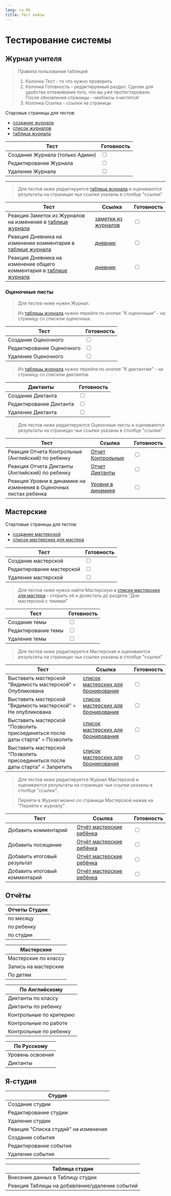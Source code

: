 ```yaml
---
lang: ru_RU
title: Тест кейсы
---
```

#  Тестирование системы

## Журнал учителя

>Правила пользования таблицей:
>1. Колонка Тест - то что нужно проверить
>2. Колонка Готовность - редактируемый раздел. Сделан для удобства отлеживания того, что вы уже протестировали. После обновления страницы - чекбоксы очистятся!
>3. Колонка Ссылка - ссылки на страницы 

Старовые страницы для тестов:
- [создание журнала](https://new-school.geekbase.ru/teacher-journal/create)
- [список журналов](https://new-school.geekbase.ru/subjects-journals)
- [таблица журнала](https://new-school.geekbase.ru/teacher-journal/table)

| Тест     | Готовность |
|----------|  ---------- |
| Создание Журнала (только Админ) |   <input type="checkbox" /> | 
| Редактирование Журнала   |  <input type="checkbox" /> | 
| Удаление Журнала  |   <input type="checkbox" /> | 

---

>Для тестов ниже редактируется [таблица журнала](https://new-school.geekbase.ru/teacher-journal/table) и оцениваются результаты на страницах чьи ссылки указаны в столбце "ссылки"

| Тест     | Ссылка | Готовность |
|----------|  ----------| ----------|
| Реакция Заметок из Журналов на изменения в  [таблице журнала](https://new-school.geekbase.ru/teacher-journal/table) | [заметки из журналов](https://new-school.geekbase.ru/journals-comments/list) | <input type="checkbox" /> | 
| Реакция Дневника на изменение комментария в  [таблице журнала](https://new-school.geekbase.ru/teacher-journal/table)   | [дневник](https://new-school.geekbase.ru/diary) |<input type="checkbox" /> | 
| Реакция Дневника на изменение общего комментария в  [таблице журнала](https://new-school.geekbase.ru/teacher-journal/table)    | [дневник](https://new-school.geekbase.ru/diary) | <input type="checkbox" /> | 


### Оценочные листы

>Для тестов ниже нужен Журнал.

>Из [таблицы журнала](https://new-school.geekbase.ru/teacher-journal/table) нужно перейти по кнопке "К оценочным" - на страницу со списком оценочных.

| Тест |  Готовность |
|----------|----------|
| Создание Оценочного    |  <input type="checkbox" /> | 
| Редактирование Оценочного   |  <input type="checkbox" /> | 
| Удаление Оценочного   |  <input type="checkbox" /> | 

>Из [таблицы журнала](https://new-school.geekbase.ru/teacher-journal/table) нужно перейти по кнопке "К диктантам" - на страницу со списком диктантов.

| Диктанты |  Готовность |
|----------|----------|
| Создание Диктанта    |  <input type="checkbox" /> | 
| Редактирование Диктанта   |  <input type="checkbox" /> | 
| Удаление Диктанта   |  <input type="checkbox" /> | 

>Для тестов ниже редактируются Оценочные листы и оцениваются результаты на страницах чьи ссылки указаны в столбце "ссылки"

| Тест     | Ссылка | Готовность |
|----------|  ---------- | ----------|
| Реакция Отчета Контрольные (Английский) по ребенку   |[Отчет Контрольные](https://new-school.geekbase.ru/english-report)  | <input type="checkbox" /> | 
| Реакция Отчета Диктанты (Английский) по ребенку   | [Отчет Диктанты](https://new-school.geekbase.ru/english-dictations) |<input type="checkbox" /> | 
| Реакция Уровни в динамике на изменения в Оценочных листах ребенка | [Уровни в динамике](https://new-school.geekbase.ru/metrics_by_subject?filterByChildId=332)| <input type="checkbox" /> | 


## Мастерские

Стартовые страницы для тестов:
- [создание мастерской](https://new-school.geekbase.ru/workshops-master/create)
- [список мастерских для мастера](https://new-school.geekbase.ru/workshops-master-list)

| Тест     | Готовность |
|----------|----------|
| Создание мастерской    | <input type="checkbox" /> | 
| Редактирование мастерской   | <input type="checkbox" /> | 
| Удаление мастерской    |<input type="checkbox" /> | 

>Для тестов ниже нужно найти Мастерскую в [списке мастерских для мастера](https://new-school.geekbase.ru/workshops-master-list) - открыть её и долистать до раздела "Дни мастерской с темами"

| Тест     | Готовность |
|----------|----------|
| Создание темы    | <input type="checkbox" /> | 
| Редактирование темы   | <input type="checkbox" /> | 
| Удаление темы    |<input type="checkbox" /> | 

>Для тестов ниже редактируется Мастерская и оцениваются результаты на страницах чьи ссылки указаны в столбце "ссылки" 

| Тест     | Ссылка | Готовность |
|----------|----------|----------|
| Выставить мастерской "Видимость мастерской" = Опубликована | [список мастерских для бронирования](https://new-school.geekbase.ru/workshops/published/booking) | <input type="checkbox" /> | 
| Выставить мастерской "Видимость мастерской" = Не опубликована   |[список мастерских для бронирования](https://new-school.geekbase.ru/workshops/published/booking) | <input type="checkbox" /> | 
| Выставить мастерской "Позволить присоединиться после даты старта" = Позволить |[список мастерских для бронирования](https://new-school.geekbase.ru/workshops/published/booking)|<input type="checkbox" /> | 
| Выставить мастерской "Позволить присоединиться после даты старта" = Запретить |[список мастерских для бронирования](https://new-school.geekbase.ru/workshops/published/booking)|<input type="checkbox" /> | 

>Для тестов ниже редактируется Журнал Мастерской и оцениваются результаты на страницах чьи ссылки указаны в столбце "ссылки". 

>Перейти в Журнал можно со страницы Мастерской нажав на "Перейти к журналу"

| Тест     | Ссылка | Готовность |
|----------|----------|----------|
| Добавить комментарий |[Отчёт мастерские ребёнка](https://new-school.geekbase.ru/workshop-child-report)|<input type="checkbox" /> |
| Добавить посещение |[Отчёт мастерские ребёнка](https://new-school.geekbase.ru/workshop-child-report)|<input type="checkbox" /> |
| Добавить итоговый результат |[Отчёт мастерские ребёнка](https://new-school.geekbase.ru/workshop-child-report)|<input type="checkbox" /> |
| Добавить итоговый комментарий |[Отчёт мастерские ребёнка](https://new-school.geekbase.ru/workshop-child-report)|<input type="checkbox" /> |

## Отчёты

| Отчеты Студии | 
|----------|
| по месяцу    | 
| по ребенку | 
| по студии    |

| Мастерские | 
|----------|
| Мастерские по классу |
| Запись на мастерские |
| По детям |


| По Английскому | 
|----------|
| Диктанты по классу |
| Диктанты по ребенку |
| Контрольные по критерию |
| Контрольные по работе |
| Контрольные по ребенку |



| По Русскому | 
|----------|
| Уровень освоения |
| Диктанты  |

## Я-студия

| Студия | 
|----------|
| Создание студии    | 
| Редактирование студии   | 
| Удаление студии    |
| Реакция "Списка студий" на изменения    |
| Создание события    | 
| Редактирование события   | 
| Удаление события    |

| Таблица студии | 
|----------|
| Внесение данных в Таблицу студии |
| Реакция Таблицы на добавление/удаление событий |
